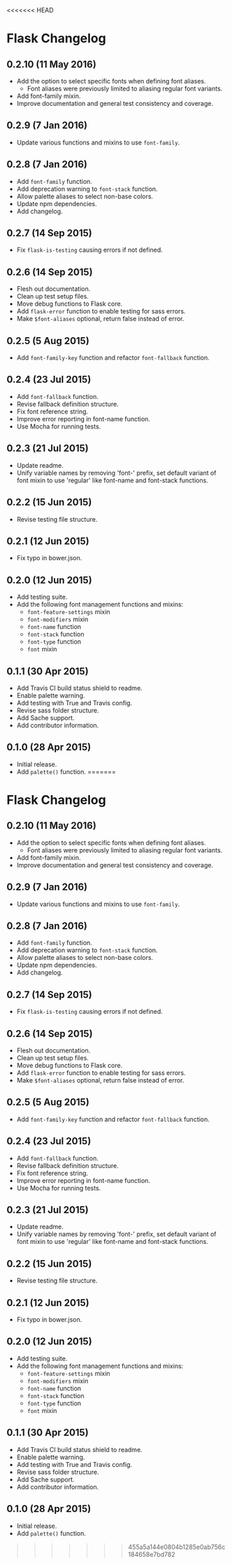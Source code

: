 <<<<<<< HEAD
# Flask Changelog

0.2.10 (11 May 2016)
-----------------
- Add the option to select specific fonts when defining font aliases.
  - Font aliases were previously limited to aliasing regular font variants.
- Add font-family mixin.
- Improve documentation and general test consistency and coverage.

0.2.9 (7 Jan 2016)
------------------
- Update various functions and mixins to use `font-family`.

0.2.8 (7 Jan 2016)
------------------
- Add `font-family` function.
- Add deprecation warning to `font-stack` function.
- Allow palette aliases to select non-base colors.
- Update npm dependencies.
- Add changelog.

0.2.7 (14 Sep 2015)
-------------------
- Fix `flask-is-testing` causing errors if not defined.

0.2.6 (14 Sep 2015)
------------------
- Flesh out documentation.
- Clean up test setup files.
- Move debug functions to Flask core.
- Add `flask-error` function to enable testing for sass errors.
- Make `$font-aliases` optional, return false instead of error.

0.2.5 (5 Aug 2015)
------------------
- Add `font-family-key` function and refactor `font-fallback` function.

0.2.4 (23 Jul 2015)
------------------
- Add `font-fallback` function.
- Revise fallback definition structure.
- Fix font reference string.
- Improve error reporting in font-name function.
- Use Mocha for running tests.

0.2.3 (21 Jul 2015)
------------------
- Update readme.
- Unify variable names by removing 'font-' prefix, set default variant of font mixin to use 'regular' like font-name and font-stack functions.

0.2.2 (15 Jun 2015)
------------------
- Revise testing file structure.

0.2.1 (12 Jun 2015)
------------------
- Fix typo in bower.json.

0.2.0 (12 Jun 2015)
------------------
- Add testing suite.
- Add the following font management functions and mixins:
    + `font-feature-settings` mixin
    + `font-modifiers` mixin
    + `font-name` function
    + `font-stack` function
    + `font-type` function
    + `font` mixin

0.1.1 (30 Apr 2015)
------------------
- Add Travis CI build status shield to readme.
- Enable palette warning.
- Add testing with True and Travis config.
- Revise sass folder structure.
- Add Sache support.
- Add contributor information.

0.1.0 (28 Apr 2015)
------------------
- Initial release.
- Add `palette()` function.
=======
# Flask Changelog

0.2.10 (11 May 2016)
-----------------
- Add the option to select specific fonts when defining font aliases.
  - Font aliases were previously limited to aliasing regular font variants.
- Add font-family mixin.
- Improve documentation and general test consistency and coverage.

0.2.9 (7 Jan 2016)
------------------
- Update various functions and mixins to use `font-family`.

0.2.8 (7 Jan 2016)
------------------
- Add `font-family` function.
- Add deprecation warning to `font-stack` function.
- Allow palette aliases to select non-base colors.
- Update npm dependencies.
- Add changelog.

0.2.7 (14 Sep 2015)
-------------------
- Fix `flask-is-testing` causing errors if not defined.

0.2.6 (14 Sep 2015)
------------------
- Flesh out documentation.
- Clean up test setup files.
- Move debug functions to Flask core.
- Add `flask-error` function to enable testing for sass errors.
- Make `$font-aliases` optional, return false instead of error.

0.2.5 (5 Aug 2015)
------------------
- Add `font-family-key` function and refactor `font-fallback` function.

0.2.4 (23 Jul 2015)
------------------
- Add `font-fallback` function.
- Revise fallback definition structure.
- Fix font reference string.
- Improve error reporting in font-name function.
- Use Mocha for running tests.

0.2.3 (21 Jul 2015)
------------------
- Update readme.
- Unify variable names by removing 'font-' prefix, set default variant of font mixin to use 'regular' like font-name and font-stack functions.

0.2.2 (15 Jun 2015)
------------------
- Revise testing file structure.

0.2.1 (12 Jun 2015)
------------------
- Fix typo in bower.json.

0.2.0 (12 Jun 2015)
------------------
- Add testing suite.
- Add the following font management functions and mixins:
    + `font-feature-settings` mixin
    + `font-modifiers` mixin
    + `font-name` function
    + `font-stack` function
    + `font-type` function
    + `font` mixin

0.1.1 (30 Apr 2015)
------------------
- Add Travis CI build status shield to readme.
- Enable palette warning.
- Add testing with True and Travis config.
- Revise sass folder structure.
- Add Sache support.
- Add contributor information.

0.1.0 (28 Apr 2015)
------------------
- Initial release.
- Add `palette()` function.
>>>>>>> 455a5a144e0804b1285e0ab756c184658e7bd782
